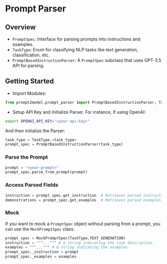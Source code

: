 # Prompt Parser

## Overview

- `PromptSpec`: Interface for parsing prompts into instructions and
examples.
- `TaskType`: Enum for classifying NLP tasks like text generation,
classification, etc.
- `PromptBasedInstructionParser`: A `PromptSpec` subclass that uses GPT-3.5
API for parsing.

## Getting Started

- Import Modules:

```python
from prompt2model.prompt_parser import PromptBasedInstructionParser, TaskType
```

- Setup API Key and Initialize Parser. For instance, if using OpenAI:

```bash
export OPENAI_API_KEY="<your-api-key>"
```

And then initialize the Parser:

```python
task_type = TaskType.<task_type>
prompt_spec = PromptBasedInstructionParser(task_type)
```

### Parse the Prompt

```python
prompt = "<your-prompt>"
prompt_spec.parse_from_prompt(prompt)
```

### Access Parsed Fields

```python
instruction = prompt_spec.get_instruction  # Retrieves parsed instruction.
demonstrations = prompt_spec.get_examples  # Retrieves parsed examples.
```

### Mock

If you want to mock a `PromptSpec` object without parsing from a prompt,
you can use the `MockPromptSpec` class.

```python
prompt_spec = MockPromptSpec(TaskType.TEXT_GENERATION)
instruction = """...""" # A string indicating the task description.
examples = """...""" # A string indicating the examples.
prompt_spec._instruction = prompt
prompt_spec._examples = examples
```
